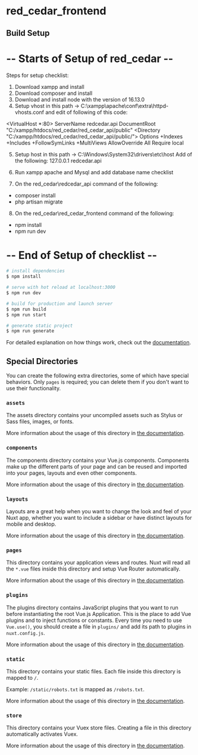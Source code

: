 # red_cedar_frontend

## Build Setup

# -- Starts of Setup of red_cedar --
Steps for setup checklist:
1. Download xampp and install
2. Download composer and install
3. Download and install node with the version of 16.13.0
4. Setup vhost in this path -> C:\xampp\apache\conf\extra\httpd-vhosts.conf and edit of following of this code:

<VirtualHost *:80>
	ServerName redcedar.api
	DocumentRoot "C:/xampp/htdocs/red_cedar/red_cedar_api/public"
	<Directory  "C:/xampp/htdocs/red_cedar/red_cedar_api/public/">
		Options +Indexes +Includes +FollowSymLinks +MultiViews
		AllowOverride All
		Require local
	</Directory>
</VirtualHost>

5. Setup host in this path -> C:\Windows\System32\drivers\etc\host Add of the following:
127.0.0.1		redcedar.api

6. Run xampp apache and Mysql and add database name checklist
7. On the red_cedar\redcedar_api command of the following:
- composer install
- php artisan migrate

8. On the red_cedar\red_cedar_frontend command of the following:
- npm install
- npm run dev

# -- End of Setup of checklist --

```bash
# install dependencies
$ npm install

# serve with hot reload at localhost:3000
$ npm run dev

# build for production and launch server
$ npm run build
$ npm run start

# generate static project
$ npm run generate
```

For detailed explanation on how things work, check out the [documentation](https://nuxtjs.org).

## Special Directories

You can create the following extra directories, some of which have special behaviors. Only `pages` is required; you can delete them if you don't want to use their functionality.

### `assets`

The assets directory contains your uncompiled assets such as Stylus or Sass files, images, or fonts.

More information about the usage of this directory in [the documentation](https://nuxtjs.org/docs/2.x/directory-structure/assets).

### `components`

The components directory contains your Vue.js components. Components make up the different parts of your page and can be reused and imported into your pages, layouts and even other components.

More information about the usage of this directory in [the documentation](https://nuxtjs.org/docs/2.x/directory-structure/components).

### `layouts`

Layouts are a great help when you want to change the look and feel of your Nuxt app, whether you want to include a sidebar or have distinct layouts for mobile and desktop.

More information about the usage of this directory in [the documentation](https://nuxtjs.org/docs/2.x/directory-structure/layouts).


### `pages`

This directory contains your application views and routes. Nuxt will read all the `*.vue` files inside this directory and setup Vue Router automatically.

More information about the usage of this directory in [the documentation](https://nuxtjs.org/docs/2.x/get-started/routing).

### `plugins`

The plugins directory contains JavaScript plugins that you want to run before instantiating the root Vue.js Application. This is the place to add Vue plugins and to inject functions or constants. Every time you need to use `Vue.use()`, you should create a file in `plugins/` and add its path to plugins in `nuxt.config.js`.

More information about the usage of this directory in [the documentation](https://nuxtjs.org/docs/2.x/directory-structure/plugins).

### `static`

This directory contains your static files. Each file inside this directory is mapped to `/`.

Example: `/static/robots.txt` is mapped as `/robots.txt`.

More information about the usage of this directory in [the documentation](https://nuxtjs.org/docs/2.x/directory-structure/static).

### `store`

This directory contains your Vuex store files. Creating a file in this directory automatically activates Vuex.

More information about the usage of this directory in [the documentation](https://nuxtjs.org/docs/2.x/directory-structure/store).
